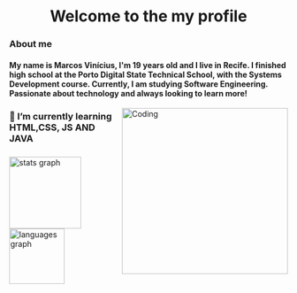 <h1 align = "center"> Welcome to the my profile </h1>
<h3 align = "left"> About me<br>
<h4>
My name is Marcos Vinícius, I'm 19 years old and I live in Recife. I finished high school at the Porto Digital State Technical School, with the Systems Development course. Currently, I am studying Software Engineering. Passionate about technology and always looking to learn more! </h4>

</h3>


<img align="right" alt="Coding" width="300" src="https://media1.tenor.com/m/tKUzbi783KwAAAAd/bers.gif">


<h3> 📓 I’m currently learning HTML,CSS, JS AND JAVA </h3> 


###
 <div align="left">

  <img src="https://github-readme-stats.vercel.app/api?username=VinizinXpl&hide_title=false&hide_rank=false&show_icons=true&include_all_commits=true&count_private=true&disable_animations=false&theme=dark&locale=en&hide_border=false" height="130" alt="stats graph"  />
  <img src="https://github-readme-stats.vercel.app/api/top-langs?username=VinizinXpl&locale=en&hide_title=false&layout=compact&card_width=320&langs_count=5&theme=dark&hide_border=false" height="100" alt="languages graph"  />
</div>

###
